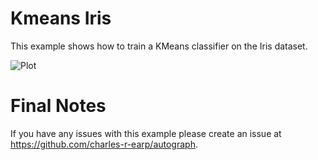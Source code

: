 # Kmeans Iris
This example shows how to train a KMeans classifier on the Iris dataset.

![Plot](sample-plot.png)

# Final Notes
If you have any issues with this example please create an issue at https://github.com/charles-r-earp/autograph.

